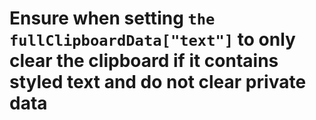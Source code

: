# Ensure when setting `the fullClipboardData["text"]` to only clear the clipboard if it contains styled text and do not clear private data
